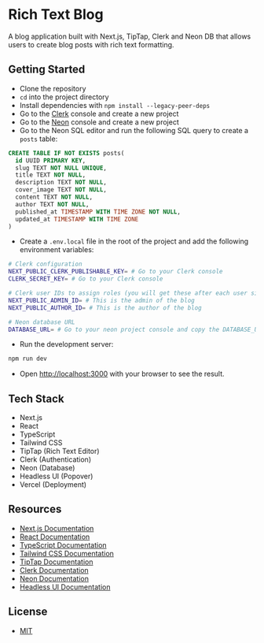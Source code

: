 # Rich Text Blog

A blog application built with Next.js, TipTap, Clerk and Neon DB that allows users to create blog posts with rich text formatting.

## Getting Started

- Clone the repository
- `cd` into the project directory
- Install dependencies with `npm install --legacy-peer-deps`
- Go to the [Clerk](https://clerk.dev) console and create a new project
- Go to the [Neon](https://console.neon.tech/app/projects) console and create a new project
- Go to the Neon SQL editor and run the following SQL query to create a `posts` table:

```sql
CREATE TABLE IF NOT EXISTS posts(
  id UUID PRIMARY KEY,
  slug TEXT NOT NULL UNIQUE,
  title TEXT NOT NULL,
  description TEXT NOT NULL,
  cover_image TEXT NOT NULL,
  content TEXT NOT NULL,
  author TEXT NOT NULL,
  published_at TIMESTAMP WITH TIME ZONE NOT NULL,
  updated_at TIMESTAMP WITH TIME ZONE
)
```

- Create a `.env.local` file in the root of the project and add the following environment variables:

```bash
# Clerk configuration
NEXT_PUBLIC_CLERK_PUBLISHABLE_KEY= # Go to your Clerk console
CLERK_SECRET_KEY= # Go to your Clerk console

# Clerk user IDs to assign roles (you will get these after each user signs up)
NEXT_PUBLIC_ADMIN_ID= # This is the admin of the blog
NEXT_PUBLIC_AUTHOR_ID= # This is the author of the blog

# Neon database URL
DATABASE_URL= # Go to your neon project console and copy the DATABASE_URL
```

- Run the development server:

```bash
npm run dev
```

- Open [http://localhost:3000](http://localhost:3000) with your browser to see the result.

## Tech Stack

- Next.js
- React
- TypeScript
- Tailwind CSS
- TipTap (Rich Text Editor)
- Clerk (Authentication)
- Neon (Database)
- Headless UI (Popover)
- Vercel (Deployment)

## Resources

- [Next.js Documentation](https://nextjs.org/docs)
- [React Documentation](https://react.dev/)
- [TypeScript Documentation](https://www.typescriptlang.org/docs/)
- [Tailwind CSS Documentation](https://tailwindcss.com/docs)
- [TipTap Documentation](https://www.tiptap.dev/)
- [Clerk Documentation](https://clerk.com/docs)
- [Neon Documentation](https://neon.tech/docs/introduction)
- [Headless UI Documentation](https://headlessui.dev/)

## License

- [MIT](LICENSE.md)
